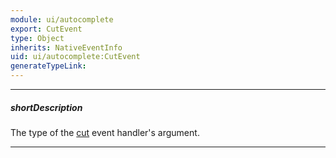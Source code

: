 ```yaml
---
module: ui/autocomplete
export: CutEvent
type: Object
inherits: NativeEventInfo
uid: ui/autocomplete:CutEvent
generateTypeLink: 
---
```

---
##### shortDescription
The type of the [cut]({basewidgetpath}/Events/#cut) event handler's argument.

---
<!-- Description goes here -->